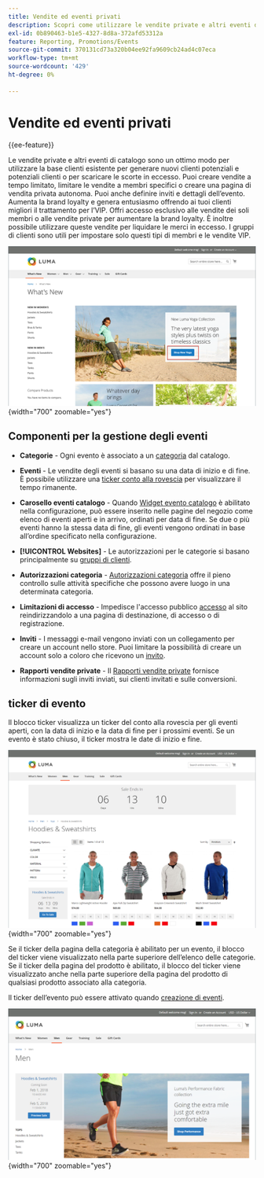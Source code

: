 ```yaml
---
title: Vendite ed eventi privati
description: Scopri come utilizzare le vendite private e altri eventi di catalogo per aumentare le vendite per la base di clienti esistente e generare nuovi clienti potenziali.
exl-id: 0b890463-b1e5-4327-8d8a-372afd53312a
feature: Reporting, Promotions/Events
source-git-commit: 370131cd73a320b04ee92fa9609cb24ad4c07eca
workflow-type: tm+mt
source-wordcount: '429'
ht-degree: 0%

---
```


# Vendite ed eventi privati

{{ee-feature}}

Le vendite private e altri eventi di catalogo sono un ottimo modo per utilizzare la base clienti esistente per generare nuovi clienti potenziali e potenziali clienti o per scaricare le scorte in eccesso. Puoi creare vendite a tempo limitato, limitare le vendite a membri specifici o creare una pagina di vendita privata autonoma. Puoi anche definire inviti e dettagli dell’evento. Aumenta la brand loyalty e genera entusiasmo offrendo ai tuoi clienti migliori il trattamento per l’VIP. Offri accesso esclusivo alle vendite dei soli membri o alle vendite private per aumentare la brand loyalty. È inoltre possibile utilizzare queste vendite per liquidare le merci in eccesso. I gruppi di clienti sono utili per impostare solo questi tipi di membri e le vendite VIP.

![Esempio di vetrina: evento nella pagina Home](./assets/storefront-event-home-page.png){width="700" zoomable="yes"}

## Componenti per la gestione degli eventi

- **Categorie** - Ogni evento è associato a un [categoria](../catalog/category-create.md) dal catalogo.

- **Eventi** - Le vendite degli eventi si basano su una data di inizio e di fine. È possibile utilizzare una [ticker conto alla rovescia](#event-ticker) per visualizzare il tempo rimanente.

- **Carosello eventi catalogo** - Quando [Widget evento catalogo](../content-design/widget-event-carousel.md) è abilitato nella configurazione, può essere inserito nelle pagine del negozio come elenco di eventi aperti e in arrivo, ordinati per data di fine. Se due o più eventi hanno la stessa data di fine, gli eventi vengono ordinati in base all’ordine specificato nella configurazione.

- **[!UICONTROL Websites]** - Le autorizzazioni per le categorie si basano principalmente su [gruppi di clienti](../customers/customer-groups.md).

- **Autorizzazioni categoria** - [Autorizzazioni categoria](../catalog/category-permissions.md) offre il pieno controllo sulle attività specifiche che possono avere luogo in una determinata categoria.

- **Limitazioni di accesso** - Impedisce l&#39;accesso pubblico [accesso](event-configure.md#restrict-access) al sito reindirizzandolo a una pagina di destinazione, di accesso o di registrazione.

- **Inviti** - I messaggi e-mail vengono inviati con un collegamento per creare un account nello store. Puoi limitare la possibilità di creare un account solo a coloro che ricevono un [invito](invitations.md).

- **Rapporti vendite private** - Il [Rapporti vendite private](../getting-started/private-sales-reports.md) fornisce informazioni sugli inviti inviati, sui clienti invitati e sulle conversioni.

## ticker di evento

Il blocco ticker visualizza un ticker del conto alla rovescia per gli eventi aperti, con la data di inizio e la data di fine per i prossimi eventi. Se un evento è stato chiuso, il ticker mostra le date di inizio e fine.

![Esempio di vetrina: carosello eventi](./assets/storefront-event-ticker-carousel.png){width="700" zoomable="yes"}

Se il ticker della pagina della categoria è abilitato per un evento, il blocco del ticker viene visualizzato nella parte superiore dell’elenco delle categorie. Se il ticker della pagina del prodotto è abilitato, il blocco del ticker viene visualizzato anche nella parte superiore della pagina del prodotto di qualsiasi prodotto associato alla categoria.

Il ticker dell’evento può essere attivato quando [creazione di eventi](event-create.md).

![Esempio di vetrina: barra laterale eventi](./assets/storefront-event-sidebar.png){width="700" zoomable="yes"}
